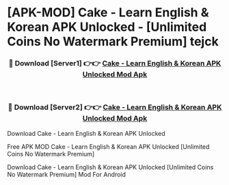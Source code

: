 # [APK-MOD] Cake - Learn English & Korean APK Unlocked - [Unlimited Coins No Watermark Premium] tejck



<div align="center">
<h3>🔴 Download [Server1] 👉👉 <a href="https://momento.my/?title=Cake_-_Learn_English_&_Korean_APK_Unlocked">Cake - Learn English & Korean APK Unlocked Mod Apk</a></h3><br>

<h3>🔴 Download [Server2] 👉👉 <a href="https://momento.my/?title=Cake_-_Learn_English_&_Korean_APK_Unlocked">Cake - Learn English & Korean APK Unlocked Mod Apk</a></h3>
</div>



Download Cake - Learn English & Korean APK Unlocked 

Free APK MOD Cake - Learn English & Korean APK Unlocked [Unlimited Coins No Watermark Premium]

Download Cake - Learn English & Korean APK Unlocked [Unlimited Coins No Watermark Premium] Mod For Android
